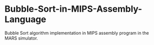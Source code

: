 # Bubble-Sort-in-MIPS-Assembly-Language
Bubble Sort algorithm implementation in MIPS assembly program in the MARS simulator.
